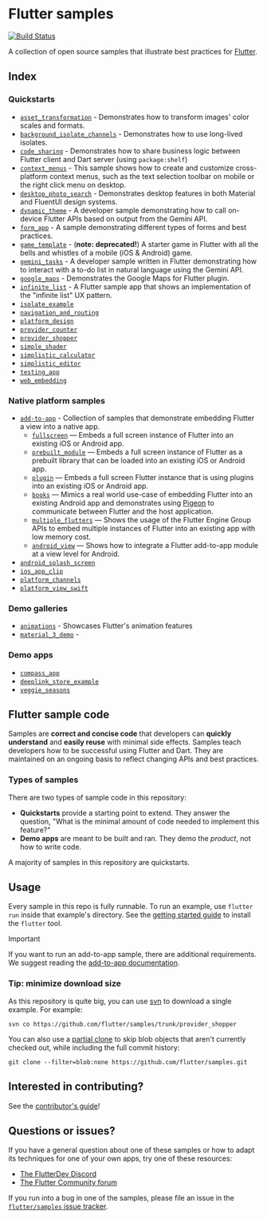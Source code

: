 # Flutter samples

[![Build Status](https://github.com/flutter/samples/workflows/Main%20Branch%20CI/badge.svg)](https://github.com/flutter/samples/actions?workflow=Main%20Branch%20CI)

A collection of open source samples that illustrate best practices for
[Flutter](https://flutter.dev).

## Index

### Quickstarts

* [`asset_transformation`][] - Demonstrates how to transform images' color scales and formats. 
* [`background_isolate_channels`][] - Demonstrates how to use long-lived isolates.
* [`code_sharing`][] - Demonstrates how to share business logic between Flutter client and Dart server (using `package:shelf`)
* [`context_menus`][] - This sample shows how to create and customize cross-platform context menus, such as the text selection toolbar on mobile or the right click menu on desktop.
* [`desktop_photo_search`][] - Demonstrates desktop features in both Material and FluentUI design systems.
* [`dynamic_theme`][] - A developer sample demonstrating how to call on-device Flutter APIs based on output from the Gemini API.
* [`form_app`][] - A sample demonstrating different types of forms and best practices.
* [`game_template`][] - (**note: deprecated!**) A starter game in Flutter with all the bells and whistles of a mobile (iOS & Android) game.
* [`gemini_tasks`][] - A developer sample written in Flutter demonstrating how to interact with a to-do list in natural language using the Gemini API.
* [`google_maps`][] - Demonstrates the Google Maps for Flutter plugin.
* [`infinite_list`][] - A Flutter sample app that shows an implementation of the "infinite list" UX pattern.
* [`isolate_example`][]
* [`navigation_and_routing`][]
* [`platform_design`][]
* [`provider_counter`][]
* [`provider_shopper`][]
* [`simple_shader`][]
* [`simplistic_calculator`][]
* [`simplistic_editor`][]
* [`testing_app`][]
* [`web_embedding`][]

### Native platform samples

* [`add-to-app`][] - Collection of samples that demonstrate embedding Flutter a view into a native app.
  * [`fullscreen`][] — Embeds a full screen instance of
  Flutter into an existing iOS or Android app.
  * [`prebuilt_module`][] — Embeds a full screen
  instance of Flutter as a prebuilt library that can be loaded into an existing
  iOS or Android app.
  * [`plugin`][] — Embeds a full screen Flutter instance that
  is using plugins into an existing iOS or Android app.
  * [`books`][] — Mimics a real world use-case of embedding Flutter into an
  existing Android app and demonstrates using
  [Pigeon](https://pub.dev/packages/pigeon) to communicate between Flutter and
  the host application.
  * [`multiple_flutters`][] — Shows the usage of the Flutter
  Engine Group APIs to embed multiple instances of Flutter into an existing app
  with low memory cost.
  * [`android_view`][] — Shows how to integrate a Flutter
  add-to-app module at a view level for Android.
* [`android_splash_screen`][]
* [`ios_app_clip`][]
* [`platform_channels`][]
* [`platform_view_swift`][]

### Demo galleries

* [`animations`][] - Showcases Flutter's animation features
* [`material_3_demo`][] -

### Demo apps

* [`compass_app`][]
* [`deeplink_store_example`][]
* [`veggie_seasons`][]

[`asset_transformation`]: ./asset_transformation
[`background_isolate_channels`]: ./background_isolate_channels
[`code_sharing`]: ./code_sharing
[`context_menus`]: ./context_menus
[`desktop_photo_search`]: ./desktop_photo_search
[`dynamic_theme`]: ./dynamic_theme
[`form_app`]: ./form_app
[`game_template`]: ./game_template
[`gemini_tasks`]: ./gemini_tasks
[`google_maps`]: ./google_maps
[`infinite_list`]: ./infinite_list
[`isolate_example`]: ./isolate_example
[`navigation_and_routing`]: ./navigation_and_routing
[`platform_design`]: ./platform_design
[`provider_counter`]: ./provider_counter
[`provider_shopper`]: ./provider_shopper
[`simple_shader`]: ./simple_shader
[`simplistic_calculator`]: ./simplistic_calculator
[`simplistic_editor`]: ./simplistic_editor
[`testing_app`]: ./testing_app
[`web_embedding`]: ./web_embedding
[`add-to-app`]: ./add_to_app
[`fullscreen`]: ./add_to_app/fullscreen
[`prebuilt_module`]: ./add_to_app/prebuilt_module
[`plugin`]: ./add_to_app/plugin
[`books`]: ./add_to_app/books 
[`multiple_flutters`]: ./add_to_app/multiple_flutters
[`android_view`]: ./add_to_app/android_view
[`android_splash_screen`]: ./android_splash_screen
[`ios_app_clip`]: ./ios_app_clip
[`platform_channels`]: ./platform_channels
[`platform_view_swift`]: ./platform_view_swift
[`animations`]: ./animations
[`material_3_demo`]: ./material_3_demo
[`compass_app`]: ./compass_app
[`deeplink_store_example`]: ./deeplink_store_example
[`veggie_seasons`]: ./veggieseasons


## Flutter sample code

Samples are **correct and concise code** that developers 
can **quickly understand** and **easily reuse** with minimal side effects. 
Samples teach developers how to be successful using Flutter and Dart. 
They are maintained on an ongoing basis 
to reflect changing APIs and best practices.

### Types of samples

There are two types of sample code in this repository:

* **Quickstarts** provide a starting point to extend. They answer the question,
  "What is the minimal amount of code needed to implement this feature?"
* **Demo apps** are meant to be built and ran. They demo the _product_, 
   not how to write code.

A majority of samples in this repository are quickstarts.

## Usage

Every sample in this repo is fully runnable. To run an example, 
use `flutter run` inside that example's directory. 
See the [getting started guide](https://docs.flutter.dev/get-started/install) 
to install the `flutter` tool.

> [!IMPORTANT]  
> If you want to run an add-to-app sample, there are additional requirements.
> We suggest reading the [add-to-app documentation](https://docs.flutter.dev/add-to-app).

### Tip: minimize download size

As this repository is quite big, you can use 
[svn](https://subversion.apache.org/) to download a single example.
For example:

```
svn co https://github.com/flutter/samples/trunk/provider_shopper
```

You can also use a
[partial clone](https://github.blog/2020-12-21-get-up-to-speed-with-partial-clone-and-shallow-clone/)
to skip blob objects that aren't currently checked out,
while including the full commit history:

```
git clone --filter=blob:none https://github.com/flutter/samples.git
```

## Interested in contributing?

See the [contributor's guide](CONTRIBUTING.md)!

## Questions or issues?

If you have a general question about one of these samples or how to adapt its
techniques for one of your own apps, try one of these resources:

* [The FlutterDev Discord](https://discord.gg/rflutterdev)
* [The Flutter Community forum](https://forum.itsallwidgets.com/latest)

If you run into a bug in one of the samples, please file an issue in the
[`flutter/samples` issue tracker](https://github.com/flutter/samples/issues).

